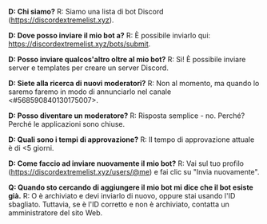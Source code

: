 **D: Chi siamo?** R: Siamo una lista di bot Discord (<https://discordextremelist.xyz>).

**D: Dove posso inviare il mio bot a?** R: È possibile inviarlo qui: <https://discordextremelist.xyz/bots/submit>.

**D: Posso inviare qualcos'altro oltre al mio bot?** R: Sì! È possibile inviare server e templates per creare un server Discord.

**D: Siete alla ricerca di nuovi moderatori?** R: Non al momento, ma quando lo saremo faremo in modo di annunciarlo nel canale <#568590840130175007>.

**D: Posso diventare un moderatore?** R: Risposta semplice - no. Perché? Perché le applicazioni sono chiuse.

**D: Quali sono i tempi di approvazione?** R: Il tempo di approvazione attuale è di <5 giorni.

**D: Come faccio ad inviare nuovamente il mio bot?** R: Vai sul tuo profilo (<https://discordextremelist.xyz/users/@me>) e fai clic su "Invia nuovamente".

**Q: Quando sto cercando di aggiungere il mio bot mi dice che il bot esiste già.** R: O è archiviato e devi inviarlo di nuovo, oppure stai usando l'ID sbagliato. Tuttavia, se è l'ID corretto e non è archiviato, contatta un amministratore del sito Web.